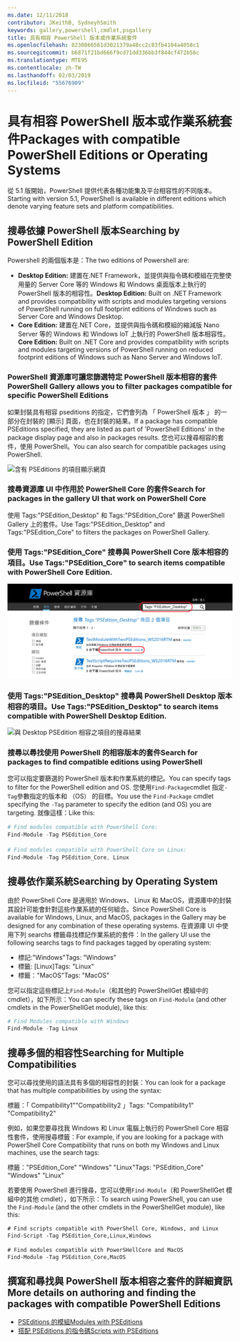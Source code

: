 ```yaml
---
ms.date: 12/11/2018
contributor: JKeithB, SydneyhSmith
keywords: gallery,powershell,cmdlet,psgallery
title: 具有相容 PowerShell 版本或作業系統套件
ms.openlocfilehash: 8230866561d3021379a48cc2c83fb4104a4058c1
ms.sourcegitcommit: b6871f21bd666f9cd71dd336bb3f844cf472b56c
ms.translationtype: MTE95
ms.contentlocale: zh-TW
ms.lasthandoff: 02/03/2019
ms.locfileid: "55676909"
---
```

# <a name="packages-with-compatible-powershell-editions-or-operating-systems"></a><span data-ttu-id="27c87-103">具有相容 PowerShell 版本或作業系統套件</span><span class="sxs-lookup"><span data-stu-id="27c87-103">Packages with compatible PowerShell Editions or Operating Systems</span></span>

<span data-ttu-id="27c87-104">從 5.1 版開始，PowerShell 提供代表各種功能集及平台相容性的不同版本。</span><span class="sxs-lookup"><span data-stu-id="27c87-104">Starting with version 5.1, PowerShell is available in different editions which denote varying feature sets and platform compatibilities.</span></span>

## <a name="searching-by-powershell-edition"></a><span data-ttu-id="27c87-105">搜尋依據 PowerShell 版本</span><span class="sxs-lookup"><span data-stu-id="27c87-105">Searching by PowerShell Edition</span></span> 
<span data-ttu-id="27c87-106">Powershell 的兩個版本是：</span><span class="sxs-lookup"><span data-stu-id="27c87-106">The two editions of Powershell are:</span></span>
- <span data-ttu-id="27c87-107">**Desktop Edition:** 建置在.NET Framework，並提供與指令碼和模組在完整使用量的 Server Core 等的 Windows 和 Windows 桌面版本上執行的 PowerShell 版本的相容性。</span><span class="sxs-lookup"><span data-stu-id="27c87-107">**Desktop Edition:** Built on .NET Framework and provides compatibility with scripts and modules targeting versions of PowerShell running on full footprint editions of Windows such as Server Core and Windows Desktop.</span></span>
- <span data-ttu-id="27c87-108">**Core Edition:** 建置在.NET Core，並提供與指令碼和模組的縮減版 Nano Server 等的 Windows 和 Windows IoT 上執行的 PowerShell 版本相容性。</span><span class="sxs-lookup"><span data-stu-id="27c87-108">**Core Edition:** Built on .NET Core and provides compatibility with scripts and modules targeting versions of PowerShell running on reduced footprint editions of Windows such as Nano Server and Windows IoT.</span></span>

### <a name="powershell-gallery-allows-you-to-filter-packages-compatible-for-specific-powershell-editions"></a><span data-ttu-id="27c87-109">PowerShell 資源庫可讓您篩選特定 PowerShell 版本相容的套件</span><span class="sxs-lookup"><span data-stu-id="27c87-109">PowerShell Gallery allows you to filter packages compatible for specific PowerShell Editions</span></span>

<span data-ttu-id="27c87-110">如果封裝具有相容 pseditions 的指定，它們會列為 「 PowerShell 版本 」 的一部分在封裝的 [顯示] 頁面，也在封裝的結果。</span><span class="sxs-lookup"><span data-stu-id="27c87-110">If a package has compatible PSEditions specified, they are listed as part of 'PowerShell Editions' in the package display page and also in packages results.</span></span>
<span data-ttu-id="27c87-111">您也可以搜尋相容的套件，使用 PowerShell。</span><span class="sxs-lookup"><span data-stu-id="27c87-111">You can also search for compatible packages using PowerShell.</span></span>

![含有 PSEditions 的項目顯示網頁](../../Images/packagedisplaypagewithpseditions.PNG)

### <a name="search-for-packages-in-the-gallery-ui-that-work-on-powershell-core"></a><span data-ttu-id="27c87-113">搜尋資源庫 UI 中作用於 PowerShell Core 的套件</span><span class="sxs-lookup"><span data-stu-id="27c87-113">Search for packages in the gallery UI that work on PowerShell Core</span></span>

<span data-ttu-id="27c87-114">使用 Tags:"PSEdition_Desktop" 和 Tags:"PSEdition_Core" 篩選 PowerShell Gallery 上的套件。</span><span class="sxs-lookup"><span data-stu-id="27c87-114">Use Tags:"PSEdition_Desktop" and Tags:"PSEdition_Core" to filters the packages on PowerShell Gallery.</span></span>

### <a name="use-tagspseditioncore-to-search-items-compatible-with-powershell-core-edition"></a><span data-ttu-id="27c87-115">使用 Tags:"PSEdition_Core" 搜尋與 PowerShell Core 版本相容的項目。</span><span class="sxs-lookup"><span data-stu-id="27c87-115">Use Tags:"PSEdition_Core" to search items compatible with PowerShell Core Edition.</span></span>

![與 Core PSEdition 相容之項目的搜尋結果](../../Images/searchresultswithpseditions.PNG)

### <a name="use-tagspseditiondesktop-to-search-items-compatible-with-powershell-desktop-edition"></a><span data-ttu-id="27c87-117">使用 Tags:"PSEdition_Desktop" 搜尋與 PowerShell Desktop 版本相容的項目。</span><span class="sxs-lookup"><span data-stu-id="27c87-117">Use Tags:"PSEdition_Desktop" to search items compatible with PowerShell Desktop Edition.</span></span>

![與 Desktop PSEdition 相容之項目的搜尋結果](../../Images/searchresultswithpseditionsdesktop.PNG)

### <a name="search-for-packages-to-find-compatible-editions-using-powershell"></a><span data-ttu-id="27c87-119">搜尋以尋找使用 PowerShell 的相容版本的套件</span><span class="sxs-lookup"><span data-stu-id="27c87-119">Search for packages to find compatible editions using PowerShell</span></span>
<span data-ttu-id="27c87-120">您可以指定要篩選的 PowerShell 版本和作業系統的標記。</span><span class="sxs-lookup"><span data-stu-id="27c87-120">You can specify tags to filter for the PowerShell edition and OS.</span></span> <span data-ttu-id="27c87-121">您使用`Find-Package`cmdlet 指定`-Tag`參數指定的版本和 （OS） 的目標。</span><span class="sxs-lookup"><span data-stu-id="27c87-121">You use the `Find-Package` cmdlet specifying the `-Tag` parameter to specify the edition (and OS) you are targeting.</span></span>
<span data-ttu-id="27c87-122">就像這樣：</span><span class="sxs-lookup"><span data-stu-id="27c87-122">Like this:</span></span>

```powershell
# Find modules compatible with PowerShell Core:
Find-Module -Tag PSEdition_Core

# Find modules compatible with PowerShell Core on Linux:
Find-Module -Tag PSEdition_Core, Linux
```

## <a name="searching-by-operating-system"></a><span data-ttu-id="27c87-123">搜尋依作業系統</span><span class="sxs-lookup"><span data-stu-id="27c87-123">Searching by Operating System</span></span> 

<span data-ttu-id="27c87-124">由於 PowerShell Core 是適用於 Windows、 Linux 和 MacOS，資源庫中的封裝其設計可能會針對這些作業系統的任何組合。</span><span class="sxs-lookup"><span data-stu-id="27c87-124">Since PowerShell Core is available for Windows, Linux, and MacOS, packages in the Gallery may be designed for any combination of these operating systems.</span></span> <span data-ttu-id="27c87-125">在資源庫 UI 中使用下列 searchs 標籤尋找標記作業系統的套件：</span><span class="sxs-lookup"><span data-stu-id="27c87-125">In the gallery UI use the following searchs tags to find packages tagged by operating system:</span></span>

- <span data-ttu-id="27c87-126">標記:"Windows"</span><span class="sxs-lookup"><span data-stu-id="27c87-126">Tags: "Windows"</span></span>
- <span data-ttu-id="27c87-127">標籤: [Linux]</span><span class="sxs-lookup"><span data-stu-id="27c87-127">Tags: "Linux"</span></span>
- <span data-ttu-id="27c87-128">標籤："MacOS"</span><span class="sxs-lookup"><span data-stu-id="27c87-128">Tags: "MacOS"</span></span> 

<span data-ttu-id="27c87-129">您可以指定這些標記上`Find-Module`（和其他的 PowerShellGet 模組中的 cmdlet），如下所示：</span><span class="sxs-lookup"><span data-stu-id="27c87-129">You can specify these tags on `Find-Module` (and other cmdlets in the PowerShellGet module), like this:</span></span>

```powershell
# Find Modules compatible with Windows
Find-Module -Tag Linux
```

## <a name="searching-for-multiple-compatibilities"></a><span data-ttu-id="27c87-130">搜尋多個的相容性</span><span class="sxs-lookup"><span data-stu-id="27c87-130">Searching for Multiple Compatibilities</span></span>

<span data-ttu-id="27c87-131">您可以尋找使用的語法具有多個的相容性的封裝：</span><span class="sxs-lookup"><span data-stu-id="27c87-131">You can look for a package that has multiple compatibilities by using the syntax:</span></span> 

<span data-ttu-id="27c87-132">標籤：「 Compatibility1""Compatibility2 」</span><span class="sxs-lookup"><span data-stu-id="27c87-132">Tags: "Compatibility1" "Compatibility2"</span></span> 

<span data-ttu-id="27c87-133">例如，如果您要尋找我 Windows 和 Linux 電腦上執行的 PowerShell Core 相容性套件，使用搜尋標籤：</span><span class="sxs-lookup"><span data-stu-id="27c87-133">For example, if you are looking for a package with PowerShell Core Compatibility that runs on both my Windows and Linux machines, use the search tags:</span></span>

<span data-ttu-id="27c87-134">標籤："PSEdition_Core" "Windows" "Linux"</span><span class="sxs-lookup"><span data-stu-id="27c87-134">Tags: "PSEdition_Core" "Windows" "Linux"</span></span> 

<span data-ttu-id="27c87-135">若要使用 PowerShell 進行搜尋，您可以使用`Find-Module`（和 PowerShellGet 模組中的其他 cmdlet），如下所示：</span><span class="sxs-lookup"><span data-stu-id="27c87-135">To search using PowerShell, you can use the `Find-Module` (and the other cmdlets in the PowerShellGet module), like this:</span></span>

```powewrshell
# Find scripts compatible with PowerShell Core, Windows, and Linux
Find-Script -Tag PSEdition_Core,Linux,Windows

# Find modules compatible with PowerSHellCore and MacOS
Find-Module -Tag PSEdition_Core,MacOS
```

## <a name="more-details-on-authoring-and-finding-the-packages-with-compatible-powershell-editions"></a><span data-ttu-id="27c87-136">撰寫和尋找與 PowerShell 版本相容之套件的詳細資訊</span><span class="sxs-lookup"><span data-stu-id="27c87-136">More details on authoring and finding the packages with compatible PowerShell Editions</span></span>

- [<span data-ttu-id="27c87-137">PSEditions 的模組</span><span class="sxs-lookup"><span data-stu-id="27c87-137">Modules with PSEditions</span></span>](../../concepts/module-psedition-support.md)
- [<span data-ttu-id="27c87-138">搭配 PSEditions 的指令碼</span><span class="sxs-lookup"><span data-stu-id="27c87-138">Scripts with PSEditions</span></span>](../../concepts/script-psedition-support.md)
